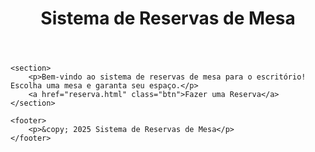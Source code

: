 <!DOCTYPE html>
<html lang="pt-br">
<head>
    <meta charset="UTF-8">
    <meta name="viewport" content="width=device-width, initial-scale=1.0">
    <title>Sistema de Reservas de Mesa</title>
    <link rel="stylesheet" href="styles.css">
</head>
<body>
    <header>
        <h1>Sistema de Reservas de Mesa</h1>
    </header>

    <section>
        <p>Bem-vindo ao sistema de reservas de mesa para o escritório! Escolha uma mesa e garanta seu espaço.</p>
        <a href="reserva.html" class="btn">Fazer uma Reserva</a>
    </section>

    <footer>
        <p>&copy; 2025 Sistema de Reservas de Mesa</p>
    </footer>
</body>
</html>
